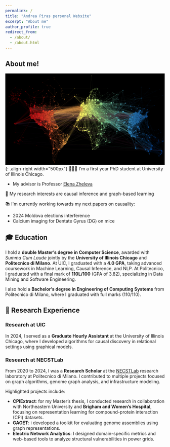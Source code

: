 ```yaml
---
permalink: /
title: "Andrea Piras personal Website"
excerpt: "About me"
author_profile: true
redirect_from: 
  - /about/
  - /about.html
---
```


## About me!

![Illustration of a network](/images/network.png){: .align-right width="500px"}
👨🏻‍💻 I'm a first year PhD student at University of Illinois Chicago.
- My advisor is Professor [Elena Zheleva](https://www.cs.uic.edu/~elena/)

🔬 My research interests are causal inference and graph-based learning

📚 I'm currently working towards my next papers on causality:
- 2024 Moldova elections interference
- Calcium imaging for Dentate Gyrus (DG) on mice 


## 🎓 Education
I hold a **double Master’s degree in Computer Science**, awarded with _Summa Cum Laude_ jointly by the **University of Illinois Chicago** and **Politecnico di Milano**. At UIC, I graduated with a **4.0 GPA**, taking advanced coursework in Machine Learning, Causal Inference, and NLP. At Politecnico, I graduated with a final mark of **110L/100** (GPA of 3.82), specializing in Data Mining and Software Engineering.

I also hold a **Bachelor’s degree in Engineering of Computing Systems** from Politecnico di Milano, where I graduated with full marks (110/110).

## 🔬 Research Experience

### Research at UIC
In 2024, I served as a **Graduate Hourly Assistant** at the University of Illinois Chicago, where I developed algorithms for causal discovery in relational settings using graphical models.

### Research at NECSTLab
From 2020 to 2024, I was a **Research Scholar** at the [NECSTLab](https://necst.it/) research laboratory at Politecnico di Milano. I contributed to multiple projects focused on graph algorithms, genome graph analysis, and infrastructure modeling.

Highlighted projects include:
- **CPIExtract**: for my Master’s thesis, I conducted research in collaboration with Northeastern University and **Brigham and Women’s Hospital**, focusing on representation learning for compound-protein interaction (CPI) datasets.
- **GAGET**: i developed a toolkit for evaluating genome assemblies using graph representations.
- **Electric Network Analytics**: I designed domain-specific metrics and web-based tools to analyze structural vulnerabilities in power grids.

